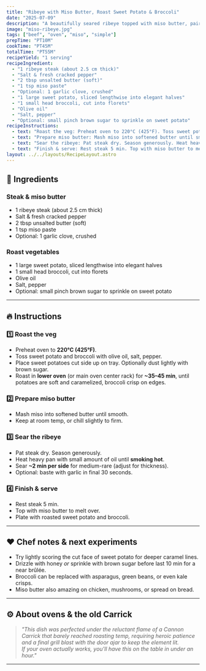 ```yaml
---
title: "Ribeye with Miso Butter, Roast Sweet Potato & Broccoli"
date: "2025-07-09"
description: "A beautifully seared ribeye topped with miso butter, paired with caramelized sweet potato half-moons and roasted broccoli. A clean, minimalist plate that balances salty, sweet, and umami."
image: "miso-ribeye.jpg"
tags: ["beef", "oven", "miso", "simple"]
prepTime: "PT10M"
cookTime: "PT45M"
totalTime: "PT55M"
recipeYield: "1 serving"
recipeIngredient:
  - "1 ribeye steak (about 2.5 cm thick)"
  - "Salt & fresh cracked pepper"
  - "2 tbsp unsalted butter (soft)"
  - "1 tsp miso paste"
  - "Optional: 1 garlic clove, crushed"
  - "1 large sweet potato, sliced lengthwise into elegant halves"
  - "1 small head broccoli, cut into florets"
  - "Olive oil"
  - "Salt, pepper"
  - "Optional: small pinch brown sugar to sprinkle on sweet potato"
recipeInstructions:
  - text: "Roast the veg: Preheat oven to 220°C (425°F). Toss sweet potato and broccoli with olive oil, salt, pepper. Place sweet potatoes cut side up on tray. Optionally dust lightly with brown sugar. Roast in lower oven (or main oven center rack) for ~35–45 min, until potatoes are soft and caramelized, broccoli crisp on edges."
  - text: "Prepare miso butter: Mash miso into softened butter until smooth. Keep at room temp, or chill slightly to firm."
  - text: "Sear the ribeye: Pat steak dry. Season generously. Heat heavy pan with small amount of oil until smoking hot. Sear ~2 min per side for medium-rare (adjust for thickness). Optional: baste with garlic in final 30 seconds."
  - text: "Finish & serve: Rest steak 5 min. Top with miso butter to melt over. Plate with roasted sweet potato and broccoli."
layout: ../../layouts/RecipeLayout.astro
---
```


## 🥩 Ingredients

### Steak & miso butter
- 1 ribeye steak (about 2.5 cm thick)
- Salt & fresh cracked pepper
- 2 tbsp unsalted butter (soft)
- 1 tsp miso paste
- Optional: 1 garlic clove, crushed

### Roast vegetables
- 1 large sweet potato, sliced lengthwise into elegant halves
- 1 small head broccoli, cut into florets
- Olive oil
- Salt, pepper
- Optional: small pinch brown sugar to sprinkle on sweet potato

---

## 🔥 Instructions

### 1️⃣ Roast the veg
- Preheat oven to **220°C (425°F)**.
- Toss sweet potato and broccoli with olive oil, salt, pepper.
- Place sweet potatoes cut side up on tray. Optionally dust lightly with brown sugar.
- Roast in **lower oven** (or main oven center rack) for **~35–45 min**, until potatoes are soft and caramelized, broccoli crisp on edges.

### 2️⃣ Prepare miso butter
- Mash miso into softened butter until smooth.  
- Keep at room temp, or chill slightly to firm.

### 3️⃣ Sear the ribeye
- Pat steak dry. Season generously.
- Heat heavy pan with small amount of oil until **smoking hot**.
- Sear **~2 min per side** for medium-rare (adjust for thickness).
- Optional: baste with garlic in final 30 seconds.

### 4️⃣ Finish & serve
- Rest steak 5 min.  
- Top with miso butter to melt over.
- Plate with roasted sweet potato and broccoli.

---

## ❤️ Chef notes & next experiments
- Try lightly scoring the cut face of sweet potato for deeper caramel lines.
- Drizzle with honey *or* sprinkle with brown sugar before last 10 min for a near brûlée.
- Broccoli can be replaced with asparagus, green beans, or even kale crisps.
- Miso butter also amazing on chicken, mushrooms, or spread on bread.

---

## ⚙️ About ovens & the old Carrick
> _"This dish was perfected under the reluctant flame of a Cannon Carrick that barely reached roasting temp, requiring heroic patience and a final grill blast with the door ajar to keep the element lit.  
If your oven actually works, you'll have this on the table in under an hour."_  

---